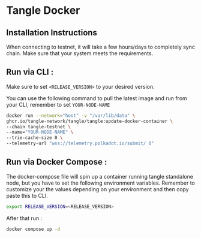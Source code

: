 # Tangle Docker

## Installation Instructions

When connecting to testnet, it will take a few hours/days to completely sync chain. Make sure that your system meets the requirements.

## Run via CLI :

Make sure to set `<RELEASE_VERSION>` to your desired version.

You can use the following command to pull the latest image and run from your CLI, remember to set `YOUR-NODE-NAME`

```bash
docker run --network="host" -v "/var/lib/data" \
ghcr.io/tangle-network/tangle/tangle:update-docker-container \
--chain tangle-testnet \
--name="YOUR-NODE-NAME" \
--trie-cache-size 0 \
--telemetry-url "wss://telemetry.polkadot.io/submit/ 0"
```

## Run via Docker Compose :

The docker-compose file will spin up a container running tangle standalone node, but you have to set the following environment variables.
Remember to customize your the values depending on your environment and then copy paste this to CLI.

```bash
export RELEASE_VERSION=<RELEASE_VERSION>
```

After that run :

```bash
docker compose up -d
```